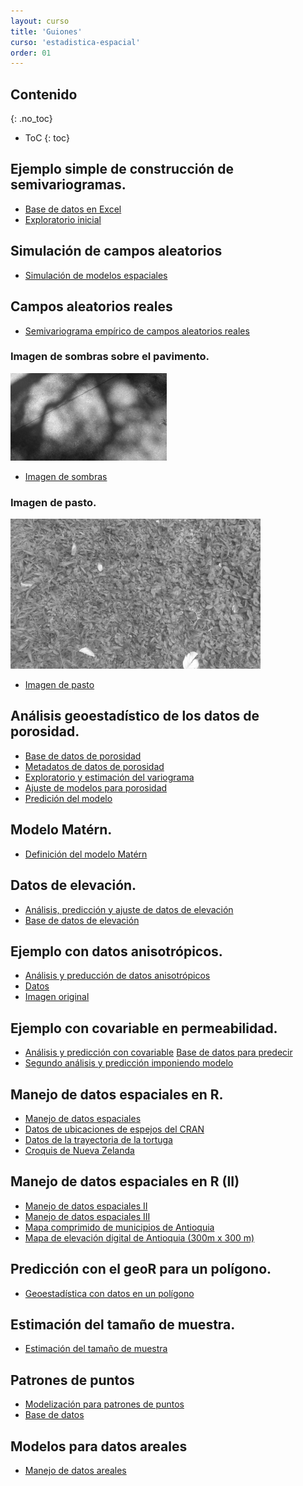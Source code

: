 ```yaml
---
layout: curso
title: 'Guiones'
curso: 'estadistica-espacial'
order: 01
---
```



## Contenido
{: .no_toc}

* ToC
{: toc}

## Ejemplo simple de construcción de semivariogramas.


 - [Base de datos en Excel](./datos/ejemplo_practico.xlsx)
 - [Exploratorio inicial](./guiones/ejemplo_practico.html)


## Simulación de campos aleatorios

 - [Simulación de modelos espaciales](./guiones/campos_aleatorios.html)

## Campos aleatorios reales

  - [Semivariograma empírico de campos aleatorios reales](./guiones/campos_aleatorios_reales.html)

### Imagen de sombras sobre el pavimento.

  ![](./datos/sombras3.png)

  - [Imagen de sombras](./datos/sombras3.png)

### Imagen de pasto.  

  ![](./datos/pasto1.png)

  - [Imagen de pasto](./datos/pasto1.png)

## Análisis geoestadístico de los datos de porosidad.

  - [Base de datos de porosidad](./datos/ZoneA.dat)
  - [Metadatos de datos de porosidad](./datos/ZoneA_metadata.txt)
  - [Exploratorio y estimación del variograma](./guiones/ZonaA.html)
  - [Ajuste de modelos para porosidad](./guiones/ZonaA2.html)
  - [Predición del modelo](./guiones/ZonaA3.html)

## Modelo Matérn.

  - [Definición del modelo Matérn](./guiones/modeloMatern.html)

## Datos de elevación.

  - [Análisis, predicción y ajuste de datos de elevación](./guiones/elevacion3.html)
  - [Base de datos de elevación](./guiones/elevacion2.txt)

## Ejemplo con datos anisotrópicos.

 - [Análisis y preducción de datos anisotrópicos](./guiones/anisotropia1.html)
 - [Datos](./guiones/ejemplo1.csv)
 - [Imagen original](./guiones/anisotropico_BW_rot.png)

## Ejemplo con covariable en permeabilidad.

 - [Análisis y predicción con covariable](./guiones/ZonaA4.html)
   [Base de datos para predecir](./datos/gzonaApred.csv)
 - [Segundo análisis y predicción imponiendo modelo](./guiones/conCovariable.html)


## Manejo de datos espaciales en R.

- [Manejo de datos espaciales](./guiones/tiposDatosEspacialesenR.html)
- [Datos de ubicaciones de espejos del CRAN](./datos/CRAN051001a.txt)
- [Datos de la trayectoria de la tortuga](./datos/seamap105_mod.csv)
- [Croquis de Nueva Zelanda](./datos/auckland_mapgen.dat)

## Manejo de datos espaciales en R (II)

 - [Manejo de datos espaciales II](./guiones/tipos_datos2.html)
 - [Manejo de datos espaciales III](./guiones/tipos_datos3.html)
 - [Mapa comprimido de municipios de Antioquia](./datos/Antioquia.zip)
 - [Mapa de elevación digital de Antioquia (300m x 300 m)](https://www.dropbox.com/s/45it8pbwrk9f193/ant300.tif?dl=0)

## Predicción con el geoR para un polígono.

 - [Geoestadística con datos en un polígono](./guiones/geoR_data_spatial.html)

## Estimación del tamaño de muestra.

 - [Estimación del tamaño de muestra](./guiones/Tam_de_muestra.html)

## Patrones de puntos

  - [Modelización para patrones de puntos](./guiones/patrones_de_puntos.html)
  - [Base de datos](./datos/Hp.csv)


## Modelos para datos areales

  - [Manejo de datos areales](./guiones/datosAreales2.html)


<!---
## Análisis exploratorio de señales de wifi y celular

 - [Base de datos en Excel](./datos/datos_taller.xlsx)
 - [Base de datos en formato .csv](./datos/datos_taller.csv)
 - [Exploratorio inicial](./guiones/explora1.html)


## Trabajo con datos de "science journal app"


 - [Modelo Matérn](./guiones/modeloMatérn.html)

## Simulaciones de campos aleatorios exponencial y gaussiano

 - [Simulaciones](./guiones/simulaciones_exp_gauss.html)

## Campos aleatorios reales

 - [Semivariograma empírico de campos aleatorios reales](./guiones/campos_aleatorios_reales.html)

## Construcción de semivariogramas empíricos

 - [Semivariogramas empíricos](./guiones/elevacion2.html)
 - [Datos de elevación](./guiones/elevacion2.txt)
 - [Base de datos luz](./datos/luz.csv)
 - [Base de datos ruido](./datos/ruido.csv)
 - [Uso de datos de Science Journal App](./guiones/datos_sci_jour.html)

## Análisis exploratorio de datos de porosidad

- [Base de datos de porosidad](./datos/ZoneA.dat)
- [Metadatos de datos de porosidad](./datos/ZoneA_metadata.txt)
- [Exploratorio y estimación del variograma](./guiones/ZonaA.html)

## Simulación de campos aleatorios


 - [Simulación de modelos exponencial y gaussiano](./guiones/simulaciones_exp_gauss.html)
 - [Semivariogramas empíricos](./guiones/simulacionCamposAleatorios.html)

## Estimación y predicción de modelos geoestadísticos

 - [Estimación y predicción](./guiones/elevacion3.html)

## Patrones de puntos

 - [Modelización para patrones de puntos](./guiones/patrones_de_puntos.html)

## Modelo Matérn

- [Modelo Matérn (geoR)](./guiones/modeloMatérn.html)
- [Simulación con el modelo Matérn (RandomFields)](./guiones/simulaciones_matern.html)

## Estimación de modelos

- [Estimación de parámetros del variograma](./guiones/ZonaA2.html)

## Estimación de tamaños de muestra

- [Tamaños muestrales](./guiones/Tam_de_muestra.html)

## Predicción de modelos (Kriging)

- [Predicción de modelos](./guiones/ZonaA3.html)

## Estimación de tamaño de muestra (resultados simulación)

- [Tamaños muestrales](./guiones/TamMuestra.html)

## Ejemplo de elevación

- [Base de datos de elevación](./datos/elevacion2.txt)
- [Modelación de datos de elevación](./guiones/elevacion.html)

## Modelo geoestadístico con covariable(s)

- [Base de datos de produción de trigo](./datos/alliance.txt)
- [Modelación con covariable](./guiones/wheat.html)

## Modelo de patrones de puntos.

- [Base de datos de *Hybanthus prunifolius*](./datos/Hp.csv)
- [Ejemplo de patrones de puntos](./guiones/patrones_de_puntos.html)

## Modelos para datos areales

- [Municipios de Antiquia (dbf)](./datos/municipiosAntioq.dbf)
- [Municipios de Antiquia (prj)](./datos/municipiosAntioq.prj)
- [Municipios de Antiquia (shp)](./datos/municipiosAntioq.shp)
- [Municipios de Antiquia (shx)](./datos/municipiosAntioq.shx)
- [Manejo de datos areales](./guiones/datosAreales2.html)

-->
